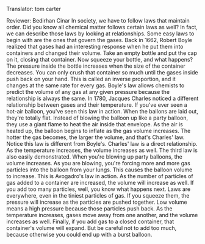 

Translator: tom carter

Reviewer: Bedirhan Cinar
In society, we have to follow laws that maintain order.
Did you know all chemical matter follows certain laws as well?
In fact, we can describe those laws by looking at relationships.
Some easy laws to begin with are the ones that govern the gases.
Back in 1662, Robert Boyle realized that gases had an interesting response
when he put them into containers and changed their volume.
Take an empty bottle and put the cap on it, closing that container.
Now squeeze your bottle, and what happens?
The pressure inside the bottle increases when the size of the container decreases.
You can only crush that container so much until the gases inside push back on your hand.
This is called an inverse proportion, and it changes at the same rate for every gas.
Boyle&#39;s law allows chemists to predict the volume of any gas at any given pressure
because the relationship is always the same.
In 1780, Jacques Charles noticed a different relationship between gases and their temperature.
If you&#39;ve ever seen a hot-air balloon, you&#39;ve seen this law in action.
When the ballons are laid out, they&#39;re totally flat.
Instead of blowing the balloon up like a party balloon, they use a giant flame to heat the air inside that envelope.
As the air is heated up, the balloon begins to inflate as the gas volume increases.
The hotter the gas becomes, the larger the volume, and that&#39;s Charles&#39; law.
Notice this law is different from Boyle&#39;s.
Charles&#39; law is a direct relationship.
As the temperature increases, the volume increases as well.
The third law is also easily demonstrated.
When you&#39;re blowing up party balloons, the volume increases.
As you are blowing, you&#39;re forcing more and more gas particles into the balloon from your lungs.
This causes the balloon volume to increase. This is Avogadro&#39;s law in action.
As the number of particles of gas added to a container are increased,
the volume will increase as well.
If you add too many particles, well, you know what happens next.
Laws are everywhere, even in the tiniest particles of gas.
If you squeeze them, the pressure will increase as the particles are pushed together.
Low volume means a high pressure because those particles push back.
As the temperature increases, gases move away from one another, and the volume increases as well.
Finally, if you add gas to a closed container, that container&#39;s volume will expand.
But be careful not to add too much, because otherwise you could end up with a burst balloon.
